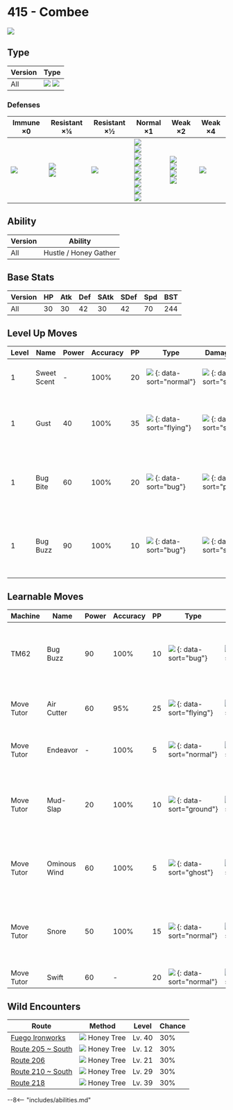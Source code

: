 # 415 - Combee
![][415]

## Type

Version | Type
---     | ---
All     | ![][bug]  ![][flying]

### Defenses

Immune ×0       | Resistant ×¼                    | Resistant ×½ | Normal ×1                                                                                                                          | Weak ×2                                                   | Weak ×4
---             | ---                             | ---          | ---                                                                                                                                | ---                                                       | ---
![][ground]<br> | ![][fighting]<br>![][grass]<br> | ![][bug]<br> | ![][normal]<br>![][poison]<br>![][ghost]<br>![][steel]<br>![][water]<br>![][psychic]<br>![][dragon]<br>![][dark]<br>![][fairy]<br> | ![][flying]<br>![][fire]<br>![][electric]<br>![][ice]<br> | ![][rock]<br>

## Ability

Version | Ability
---     | ---
All     | Hustle / Honey Gather

## Base Stats

Version | HP  | Atk | Def | SAtk | SDef | Spd | BST
---     | --- | --- | --- | ---  | ---  | --- | ---
All     | 30  | 30  | 42  | 30   | 42   | 70  | 244

## Level Up Moves

Level | Name        | Power | Accuracy | PP  | Type                               | Damage Class                           | Description
---   | ---         | ---   | ---      | --- | ---                                | ---                                    | ---
1     | Sweet Scent | -     | 100%     | 20  | ![][normal] {: data-sort="normal"} | ![][status] {: data-sort="status"}     | Lowers the target's evasion by one stage.
1     | Gust        | 40    | 100%     | 35  | ![][flying] {: data-sort="flying"} | ![][special] {: data-sort="special"}   | Inflicts regular damage and can hit Pokémon in the air.
1     | Bug Bite    | 60    | 100%     | 20  | ![][bug] {: data-sort="bug"}       | ![][physical] {: data-sort="physical"} | If target has a berry, inflicts double damage and uses the berry.
1     | Bug Buzz    | 90    | 100%     | 10  | ![][bug] {: data-sort="bug"}       | ![][special] {: data-sort="special"}   | Has a 10% chance to lower the target's Special Defense by one stage.

## Learnable Moves

Machine    | Name         | Power | Accuracy | PP  | Type                               | Damage Class                           | Description
---        | ---          | ---   | ---      | --- | ---                                | ---                                    | ---
TM62       | Bug Buzz     | 90    | 100%     | 10  | ![][bug] {: data-sort="bug"}       | ![][special] {: data-sort="special"}   | Has a 10% chance to lower the target's Special Defense by one stage.
Move Tutor | Air Cutter   | 60    | 95%      | 25  | ![][flying] {: data-sort="flying"} | ![][special] {: data-sort="special"}   | Has an increased chance for a critical hit.
Move Tutor | Endeavor     | -     | 100%     | 5   | ![][normal] {: data-sort="normal"} | ![][physical] {: data-sort="physical"} | Lowers the target's HP to equal the user's.
Move Tutor | Mud-Slap     | 20    | 100%     | 10  | ![][ground] {: data-sort="ground"} | ![][special] {: data-sort="special"}   | Has a 100% chance to lower the target's accuracy by one stage.
Move Tutor | Ominous Wind | 60    | 100%     | 5   | ![][ghost] {: data-sort="ghost"}   | ![][special] {: data-sort="special"}   | Has a 10% chance to raise all of the user's stats by one stage.
Move Tutor | Snore        | 50    | 100%     | 15  | ![][normal] {: data-sort="normal"} | ![][special] {: data-sort="special"}   | Has a 30% chance to make the target flinch.  Only works if the user is sleeping.
Move Tutor | Swift        | 60    | -        | 20  | ![][normal] {: data-sort="normal"} | ![][special] {: data-sort="special"}   | Never misses.

## Wild Encounters

Route               | Method                | Level  | Chance
---                 | ---                   | ---    | ---
[Fuego Ironworks]   | ![][honey] Honey Tree | Lv. 40 | 30%
[Route 205 ~ South] | ![][honey] Honey Tree | Lv. 12 | 30%
[Route 206]         | ![][honey] Honey Tree | Lv. 21 | 30%
[Route 210 ~ South] | ![][honey] Honey Tree | Lv. 29 | 30%
[Route 218]         | ![][honey] Honey Tree | Lv. 39 | 30%

--8<-- "includes/abilities.md"

[honey]: ../img/items/honey.png
[415]: ../img/pokemon/415.png
[normal]: ../img/types/normal.png
[fire]: ../img/types/fire.png
[fighting]: ../img/types/fighting.png
[water]: ../img/types/water.png
[flying]: ../img/types/flying.png
[grass]: ../img/types/grass.png
[poison]: ../img/types/poison.png
[electric]: ../img/types/electric.png
[ground]: ../img/types/ground.png
[psychic]: ../img/types/psychic.png
[rock]: ../img/types/rock.png
[ice]: ../img/types/ice.png
[bug]: ../img/types/bug.png
[dragon]: ../img/types/dragon.png
[ghost]: ../img/types/ghost.png
[dark]: ../img/types/dark.png
[steel]: ../img/types/steel.png
[fairy]: ../img/types/fairy.png
[physical]: ../img/types/physical.png
[special]: ../img/types/special.png
[status]: ../img/types/status.png
[Fuego Ironworks]: ../../wild_pokemon/fuego_ironworks/
[Route 205 ~ South]: ../../wild_pokemon/route_205__south/
[Route 206]: ../../wild_pokemon/route_206/
[Route 210 ~ South]: ../../wild_pokemon/route_210__south/
[Route 218]: ../../wild_pokemon/route_218/

